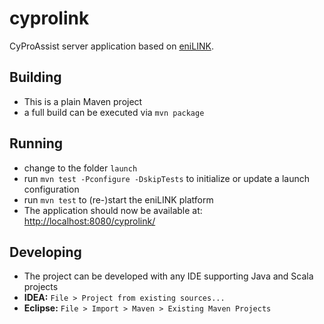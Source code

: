# cyprolink
CyProAssist server application based on [eniLINK](http://github.com/enilink/enilink).

## Building
* This is a plain Maven project
* a full build can be executed via `mvn package`

## Running
* change to the folder `launch`
* run `mvn test -Pconfigure -DskipTests` to initialize or update a launch configuration
* run `mvn test` to (re-)start the eniLINK platform
* The application should now be available at: [http://localhost:8080/cyprolink/](http://localhost:8080/cyprolink/)

## Developing
* The project can be developed with any IDE supporting Java and Scala projects
* **IDEA:** `File > Project from existing sources...`
* **Eclipse:** `File > Import > Maven > Existing Maven Projects`